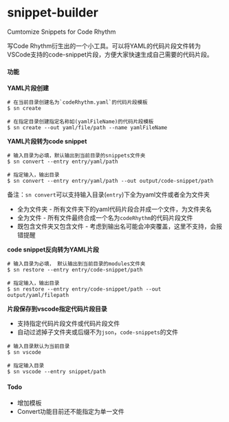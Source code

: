 # snippet-builder
Cumtomize Snippets for Code Rhythm

写Code Rhythm衍生出的一个小工具。可以将YAML的代码片段文件转为VSCode支持的code-snippet片段，方便大家快速生成自己需要的代码片段。

#### 功能

**YAML片段创建**

```
# 在当前目录创建名为`codeRhythm.yaml`的代码片段模板
$ sn create

# 在指定目录创建指定名称如(yamlFileName)的代码片段模板
$ sn create --out yaml/file/path --name yamlFileName
```



**YAML片段转为code snippet**

```
# 输入目录为必填，默认输出到当前目录的snippets文件夹
$ sn convert --entry entry/yaml/path

# 指定输入，输出目录
$ sn convert --entry entry/yaml/path --out output/code-snippet/path
```

备注：`sn convert`可以支持输入目录(`entry`)下全为yaml文件或者全为文件夹

* 全为文件夹 - 所有文件夹下的yaml代码片段合并成一个文件，为文件夹名
* 全为文件 - 所有文件最终合成一个名为`codeRhythm`的代码片段文件
* 既包含文件夹又包含文件 - 考虑到输出名可能会冲突覆盖，这里不支持，会报错提醒



**code snippet反向转为YAML片段**

```
# 输入目录为必填， 默认输出到当前目录的modules文件夹
$ sn restore --entry entry/code-snippet/path

# 指定输入，输出目录
$ sn restore --entry entry/code-snippet/path --out output/yaml/filepath
```



**片段保存到vscode指定代码片段目录**

* 支持指定代码片段文件或代码片段文件
* 自动过滤掉子文件夹或后缀不为`json`，`code-snippets`的文件

```
# 输入目录默认为当前目录
$ sn vscode

# 指定输入目录
$ sn vscode --entry snippet/path
```



#### Todo

* 增加模板
* Convert功能目前还不能指定为单一文件